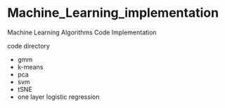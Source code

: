 # Machine_Learning_implementation
Machine Learning Algorithms Code Implementation

code directory
* gmm
* k-means
* pca
* svm
* tSNE
* one layer logistic regression
